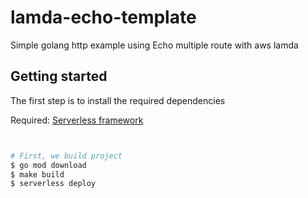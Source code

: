 # lamda-echo-template

Simple golang http example using Echo multiple route with aws lamda


## Getting started
The first step is to install the required dependencies

Required: [Serverless framework](https://serverless.com/framework/docs/getting-started/)

```bash


# First, we build project
$ go mod download
$ make build
$ serverless deploy
```
